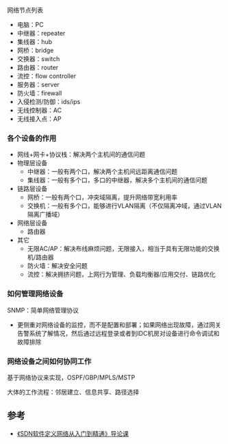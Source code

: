 网络节点列表

- 电脑：PC
- 中继器：repeater
- 集线器：hub
- 网桥：bridge
- 交换器：switch
- 路由器：router
- 流控：flow controller
- 服务器：server
- 防火墙：firewall
- 入侵检测/防御：ids/ips
- 无线控制器：AC
- 无线接入点：AP

### 各个设备的作用

- 网线+网卡+协议栈：解决两个主机间的通信问题
- 物理层设备
  - 中继器：一般有两个口，解决两个主机间远距离通信问题
  - 集线器：一般有多个口，多口的中继器，解决多个主机间的通信问题
- 链路层设备
  - 网桥：一般有两个口，冲突域隔离，提升网络带宽利用率
  - 交换机：一般有多个口，能够进行VLAN隔离（不仅隔离冲域，通过VLAN隔离广播域）
- 网络层设备
  - 路由器
- 其它
  - 无限AC/AP：解决布线麻烦问题，无限接入，相当于具有无限功能的交换机/路由器
  - 防火墙：解决安全问题
  - 流控：解决拥挤问题，上网行为管理、负载均衡器/应用交付、链路优化

### 如何管理网络设备

SNMP：简单网络管理协议

- 更侧重对网络设备的监控，而不是配置和部署；如果网络出现故障，通过网关告警系统了解情况，然后通过远程登录或者到IDC机房对设备进行命令调试和故障排除

### 网络设备之间如何协同工作

基于网络协议来实现，OSPF/GBP/MPLS/MSTP

大体的工作流程：邻居建立、信息共享、路径选择

### 

## 参考

- [《SDN软件定义网络从入门到精通》导论课](https://mp.weixin.qq.com/s?__biz=MjM5MTM3MzIzMg==&mid=209513316&idx=1&sn=e5dbd9a2ccccb88d0ee5c4d5790699c1#rd)